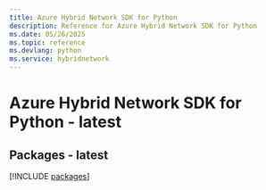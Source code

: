 ```yaml
---
title: Azure Hybrid Network SDK for Python
description: Reference for Azure Hybrid Network SDK for Python
ms.date: 05/26/2025
ms.topic: reference
ms.devlang: python
ms.service: hybridnetwork
---
```

# Azure Hybrid Network SDK for Python - latest
## Packages - latest
[!INCLUDE [packages](hybrid-network-index.md)]